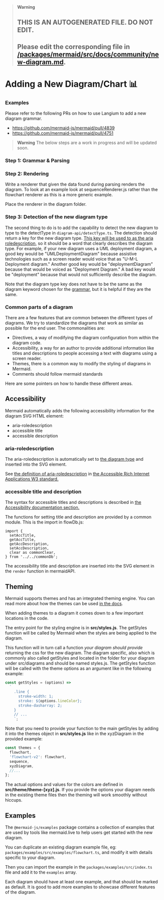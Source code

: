 > **Warning**
>
> ## THIS IS AN AUTOGENERATED FILE. DO NOT EDIT.
>
> ## Please edit the corresponding file in [/packages/mermaid/src/docs/community/new-diagram.md](../../packages/mermaid/src/docs/community/new-diagram.md).

# Adding a New Diagram/Chart 📊

### Examples

Please refer to the following PRs on how to use Langium to add a new diagram grammar.

- <https://github.com/mermaid-js/mermaid/pull/4839>
- <https://github.com/mermaid-js/mermaid/pull/4751>

> **Warning**
> The below steps are a work in progress and will be updated soon.

### Step 1: Grammar & Parsing

### Step 2: Rendering

Write a renderer that given the data found during parsing renders the diagram. To look at an example look at sequenceRenderer.js rather than the flowchart renderer as this is a more generic example.

Place the renderer in the diagram folder.

### Step 3: Detection of the new diagram type

The second thing to do is to add the capability to detect the new diagram to type to the detectType in `diagram-api/detectType.ts`. The detection should return a key for the new diagram type.
[This key will be used to as the aria roledescription](#aria-roledescription), so it should be a word that clearly describes the diagram type.
For example, if your new diagram uses a UML deployment diagram, a good key would be "UMLDeploymentDiagram" because assistive technologies such as a screen reader
would voice that as "U-M-L Deployment diagram." Another good key would be "deploymentDiagram" because that would be voiced as "Deployment Diagram." A bad key would be "deployment" because that would not sufficiently describe the diagram.

Note that the diagram type key does not have to be the same as the diagram keyword chosen for the [grammar](#grammar), but it is helpful if they are the same.

### Common parts of a diagram

There are a few features that are common between the different types of diagrams. We try to standardize the diagrams that work as similar as possible for the end user. The commonalities are:

- Directives, a way of modifying the diagram configuration from within the diagram code.
- Accessibility, a way for an author to provide additional information like titles and descriptions to people accessing a text with diagrams using a screen reader.
- Themes, there is a common way to modify the styling of diagrams in Mermaid.
- Comments should follow mermaid standards

Here are some pointers on how to handle these different areas.

## Accessibility

Mermaid automatically adds the following accessibility information for the diagram SVG HTML element:

- aria-roledescription
- accessible title
- accessible description

### aria-roledescription

The aria-roledescription is automatically set to [the diagram type](#step-3--detection-of-the-new-diagram-type) and inserted into the SVG element.

See [the definition of aria-roledescription](https://www.w3.org/TR/wai-aria-1.1/#aria-roledescription) in [the Accessible Rich Internet Applications W3 standard.](https://www.w3.org/WAI/standards-guidelines/aria/)

### accessible title and description

The syntax for accessible titles and descriptions is described in [the Accessibility documentation section.](../config/accessibility.md)

The functions for setting title and description are provided by a common module. This is the import in flowDb.js:

```
import {
  setAccTitle,
  getAccTitle,
  getAccDescription,
  setAccDescription,
  clear as commonClear,
} from '../../commonDb';
```

The accessibility title and description are inserted into the SVG element in the `render` function in mermaidAPI.

## Theming

Mermaid supports themes and has an integrated theming engine. You can read more about how the themes can be used [in the docs](../config/theming.md).

When adding themes to a diagram it comes down to a few important locations in the code.

The entry point for the styling engine is in **src/styles.js**. The getStyles function will be called by Mermaid when the styles are being applied to the diagram.

This function will in turn call a function _your diagram should provide_ returning the css for the new diagram. The diagram specific, also which is commonly also called getStyles and located in the folder for your diagram under src/diagrams and should be named styles.js. The getStyles function will be called with the theme options as an argument like in the following example:

```js
const getStyles = (options) =>
  `
    .line {
      stroke-width: 1;
      stroke: ${options.lineColor};
      stroke-dasharray: 2;
    }
    // ...
    `;
```

Note that you need to provide your function to the main getStyles by adding it into the themes object in **src/styles.js** like in the xyzDiagram in the provided example:

```js
const themes = {
  flowchart,
  'flowchart-v2': flowchart,
  sequence,
  xyzDiagram,
  //...
};
```

The actual options and values for the colors are defined in **src/theme/theme-\[xyz].js**. If you provide the options your diagram needs in the existing theme files then the theming will work smoothly without hiccups.

## Examples

The `@mermaid-js/examples` package contains a collection of examples that are used by tools like mermaid.live to help users get started with the new diagram.

You can duplicate an existing diagram example file, eg: `packages/examples/src/examples/flowchart.ts`, and modify it with details specific to your diagram.

Then you can import the example in the `packages/examples/src/index.ts` file and add it to the `examples` array.

Each diagram should have at least one example, and that should be marked as default. It is good to add more examples to showcase different features of the diagram.
